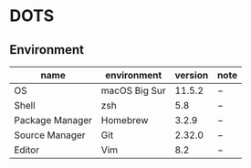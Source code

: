 # DOTS

## Environment

name | environment | version | note
--- | --- | --- | ---
OS | macOS Big Sur | 11.5.2 | −
Shell | zsh | 5.8 | −
Package Manager | Homebrew | 3.2.9 | −
Source Manager | Git | 2.32.0 | −
Editor | Vim | 8.2 | −
